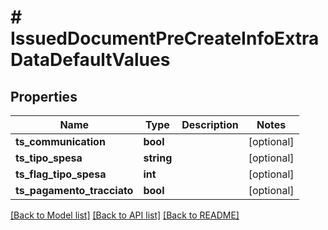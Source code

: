 # # IssuedDocumentPreCreateInfoExtraDataDefaultValues

## Properties

Name | Type | Description | Notes
------------ | ------------- | ------------- | -------------
**ts_communication** | **bool** |  | [optional]
**ts_tipo_spesa** | **string** |  | [optional]
**ts_flag_tipo_spesa** | **int** |  | [optional]
**ts_pagamento_tracciato** | **bool** |  | [optional]

[[Back to Model list]](../../README.md#models) [[Back to API list]](../../README.md#endpoints) [[Back to README]](../../README.md)
